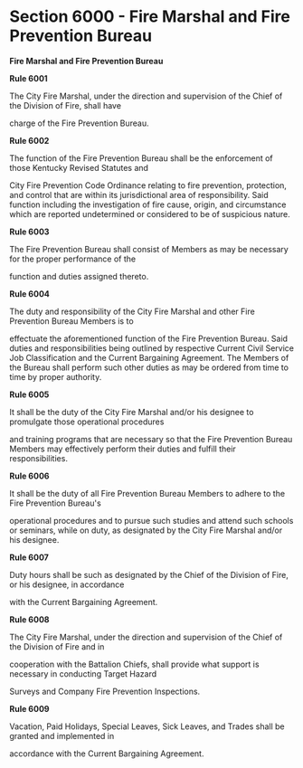 # Section 6000 - Fire Marshal and Fire Prevention Bureau

**Fire Marshal and Fire Prevention Bureau**

**Rule 6001**

The City Fire Marshal, under the direction and supervision of the Chief of the Division of Fire, shall have

charge of the Fire Prevention Bureau.

**Rule 6002**

The function of the Fire Prevention Bureau shall be the enforcement of those Kentucky Revised Statutes and

City Fire Prevention Code Ordinance relating to fire prevention, protection, and control that are within its jurisdictional area of responsibility. Said function including the investigation of fire cause, origin, and circumstance which are reported undetermined or considered to be of suspicious nature.

**Rule 6003**

The Fire Prevention Bureau shall consist of Members as may be necessary for the proper performance of the

function and duties assigned thereto.

**Rule 6004**

The duty and responsibility of the City Fire Marshal and other Fire Prevention Bureau Members is to

effectuate the aforementioned function of the Fire Prevention Bureau. Said duties and responsibilities being outlined by respective Current Civil Service Job Classification and the Current Bargaining Agreement. The Members of the Bureau shall perform such other duties as may be ordered from time to time by proper authority.

**Rule 6005**

It shall be the duty of the City Fire Marshal and/or his designee to promulgate those operational procedures

and training programs that are necessary so that the Fire Prevention Bureau Members may effectively perform their duties and fulfill their responsibilities.

**Rule 6006**

It shall be the duty of all Fire Prevention Bureau Members to adhere to the Fire Prevention Bureau's

operational procedures and to pursue such studies and attend such schools or seminars, while on duty, as designated by the City Fire Marshal and/or his designee.

**Rule 6007**

Duty hours shall be such as designated by the Chief of the Division of Fire, or his designee, in accordance

with the Current Bargaining Agreement.

**Rule 6008**

The City Fire Marshal, under the direction and supervision of the Chief of the Division of Fire and in

cooperation with the Battalion Chiefs, shall provide what support is necessary in conducting Target Hazard

Surveys and Company Fire Prevention Inspections.

**Rule 6009**

Vacation, Paid Holidays, Special Leaves, Sick Leaves, and Trades shall be granted and implemented in

accordance with the Current Bargaining Agreement.

